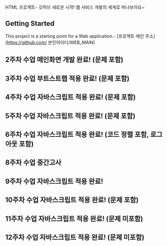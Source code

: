#

HTML 프로젝트- 깃허브
새로운 시작! 웹 서비스 개발의 세계로 떠나보아요~

## Getting Started

This project is a starting point for a Web application.- [프로젝트 메인 주소](https://github.com/
본인아이디/WEB_MAIN)

## 2주차 수업 메인화면 개발 완료! (문제 포함)

## 3주차 수업 부트스트랩 적용 완료! (문제 포함)

## 4주차 수업 자바스크립트 적용 완료! (문제 포함)

## 5주차 수업 자바스크립트 적용 완료! (문제 포함)

## 6주차 수업 자바스크립트 적용 완료! (코드 정렬 포함, 로그아웃 포함)

## 8주차 수업 중간고사

## 9주차 수업 자바스크립트 적용 완료!

## 10주차 수업 자바스크립트 적용 완료! (문제 포함)

## 11주차 수업 자바스크립트 적용 완료! (문제 미포함)

## 12주차 수업 자바스크립트 적용 완료! (문제 미포함)
